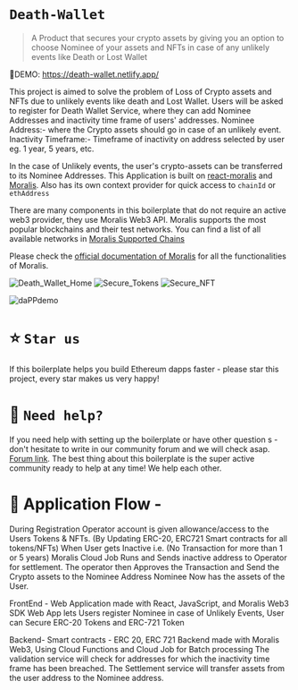 # `Death-Wallet`

> A Product that secures your crypto assets by giving you an option to choose Nominee of your assets and NFTs in case of any unlikely events like Death or Lost Wallet

🚀DEMO: https://death-wallet.netlify.app/

This project is aimed to solve the problem of Loss of Crypto assets and NFTs due to unlikely events like death and Lost Wallet.
Users will be asked to register for Death Wallet Service, where they can add Nominee Addresses and inactivity time frame of users' addresses.
Nominee Address:- where the Crypto assets should go in case of an unlikely event.
Inactivity Timeframe:- Timeframe of inactivity on address selected by user eg. 1 year, 5 years, etc.

In the case of Unlikely events, the user's crypto-assets can be transferred to its Nominee Addresses.
This Application is built on [react-moralis](https://github.com/MoralisWeb3/react-moralis) and [Moralis](https://moralis.io?utm_source=github&utm_medium=readme&utm_campaign=ethereum-boilerplate). Also has its own context provider for quick access to `chainId` or `ethAddress`

There are many components in this boilerplate that do not require an active web3 provider, they use Moralis Web3 API. Moralis supports the most popular blockchains and their test networks. You can find a list of all available networks in [Moralis Supported Chains](https://docs.moralis.io/moralis-server/web3-sdk/intro#supported-chains)

Please check the [official documentation of Moralis](https://docs.moralis.io/#user) for all the functionalities of Moralis.

![Death_Wallet_Home](https://user-images.githubusercontent.com/22457544/152706881-3cf47fe8-21c9-43a2-a239-a1e8cdc189c0.PNG)
![Secure_Tokens](https://user-images.githubusercontent.com/22457544/152706884-5a24c77a-eb1b-4b01-87ad-18f5ae9999ab.PNG)
![Secure_NFT](https://user-images.githubusercontent.com/22457544/152706886-d420a9e1-2876-4db6-860c-67bd43c1b90a.PNG)

![daPPdemo](https://user-images.githubusercontent.com/78314301/147088732-e8bbd451-9351-4338-879c-b1535f4df319.gif)

# ⭐️ `Star us`
If this boilerplate helps you build Ethereum dapps faster - please star this project, every star makes us very happy!

# 🤝 `Need help?`
If you need help with setting up the boilerplate or have other question
s - don't hesitate to write in our community forum and we will check asap. [Forum link](https://forum.moralis.io/t/ethereum-boilerplate-questions/3951/86). The best thing about this boilerplate is the super active community ready to help at any time! We help each other.



# 🚀 Application Flow - 
During Registration Operator account is given allowance/access to the Users Tokens & NFTs.
(By Updating ERC-20, ERC721 Smart contracts for all tokens/NFTs)
When User gets Inactive i.e. (No Transaction for more than 1 or 5 years)
Moralis Cloud Job Runs and Sends inactive address to Operator for settlement.
The operator then Approves the Transaction and Send the Crypto assets to the Nominee Address
Nominee Now has the assets of the User.

FrontEnd - 
Web Application made with React, JavaScript, and Moralis Web3 SDK
Web App lets Users register Nominee in case of Unlikely Events, User can Secure ERC-20 Tokens and ERC-721 Token

Backend- 
Smart contracts - ERC 20, ERC 721
Backend made with Moralis Web3, Using Cloud Functions and Cloud Job for Batch processing
The validation service will check for addresses for which the inactivity time frame has been breached.
The Settlement service will transfer assets from the user address to the Nominee address.




